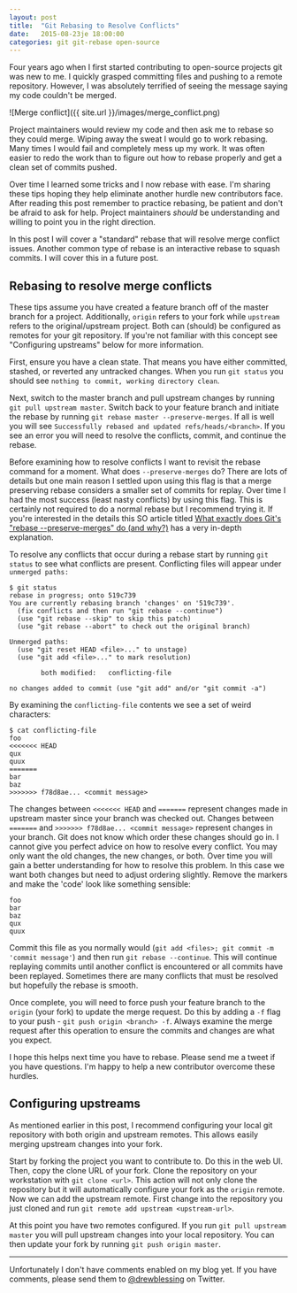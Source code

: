 ```yaml
---
layout: post
title:  "Git Rebasing to Resolve Conflicts"
date:   2015-08-23je 18:00:00
categories: git git-rebase open-source
---
```


Four years ago when I first started contributing to open-source projects git was new to me. I quickly
grasped committing files and pushing to a remote repository. However, I was absolutely terrified of seeing the 
message saying my code couldn't be merged.

![Merge conflict]({{ site.url }}/images/merge_conflict.png)

Project maintainers would review my code 
and then ask me to rebase so they could merge. Wiping away the sweat I would go to work rebasing. 
Many times I would fail and completely mess up my work. It was often easier to redo the 
work than to figure out how to rebase properly and get a clean set of commits pushed. 

Over time I learned some tricks and I now rebase with ease. I'm sharing these tips hoping they help
eliminate another hurdle new contributors face. After reading this post remember to practice rebasing, be patient
and don't be afraid to ask for help. Project maintainers *should* be understanding and willing to 
point you in the right direction.

In this post I will cover a "standard" rebase that will resolve merge conflict issues. 
Another common type of rebase is an interactive rebase to squash commits. I will cover this in a future post.

## Rebasing to resolve merge conflicts

These tips assume you have created a feature branch off of the master branch for a project. Additionally,
`origin` refers to your fork while `upstream` refers to the original/upstream project. Both can (should)
be configured as remotes for your git repository. If you're not familiar with this concept see "Configuring upstreams"
below for more information.

First, ensure you have a clean state. That means you have either committed, stashed, or reverted any untracked
changes. When you run `git status` you should see `nothing to commit, working directory clean`.

Next, switch to the master branch and pull upstream changes by running `git pull upstream master`.
Switch back to your feature branch and initiate the rebase by running `git rebase master --preserve-merges`.
If all is well you will see `Successfully rebased and updated refs/heads/<branch>`. If you see 
an error you will need to resolve the conflicts, commit, and 
continue the rebase. 

Before examining how to resolve conflicts I want to revisit the rebase command for a moment. What does
`--preserve-merges` do? There are lots of details but one main reason I settled upon using
this flag is that a merge preserving rebase considers a smaller set of commits for replay. Over time
I had the most success (least nasty conflicts) by using this flag. This is certainly not required to
do a normal rebase but I recommend trying it. If you're interested in the details this SO article titled
[What exactly does Git's "rebase --preserve-merges" do (and why?)](http://stackoverflow.com/questions/15915430/what-exactly-does-gits-rebase-preserve-merges-do-and-why)
has a very in-depth explanation.

To resolve any conflicts that occur during a rebase start by running `git status` to see what 
conflicts are present. Conflicting files will appear under `unmerged paths:`

```
$ git status
rebase in progress; onto 519c739
You are currently rebasing branch 'changes' on '519c739'.
  (fix conflicts and then run "git rebase --continue")
  (use "git rebase --skip" to skip this patch)
  (use "git rebase --abort" to check out the original branch)

Unmerged paths:
  (use "git reset HEAD <file>..." to unstage)
  (use "git add <file>..." to mark resolution)

        both modified:   conflicting-file

no changes added to commit (use "git add" and/or "git commit -a")
```

By examining the `conflicting-file` contents we see a set of weird characters:

```
$ cat conflicting-file 
foo
<<<<<<< HEAD
qux
quux
=======
bar
baz
>>>>>>> f78d8ae... <commit message> 
```

The changes between `<<<<<<< HEAD` and `=======` represent changes made in upstream master since your branch
was checked out. Changes between `=======` and `>>>>>>> f78d8ae... <commit message>` represent
changes in your branch. Git does not know which order these changes should go in. I cannot
give you perfect advice on how to resolve every conflict. You may only want the old changes, 
the new changes, or both. Over time you will gain a better understanding for how to resolve this 
problem. In this case we want both changes but need to adjust ordering slightly. Remove the markers
and make the 'code' look like something sensible:

```
foo
bar
baz
qux
quux
```

Commit this file as you normally would (`git add <files>; git commit -m 'commit message'`) and then run 
`git rebase --continue`. This will continue replaying commits until another conflict is encountered 
or all commits have been replayed. Sometimes there
are many conflicts that must be resolved but hopefully the rebase is smooth. 

Once complete, you will need
to force push your feature branch to the `origin` (your fork) to update the merge request. Do this by 
adding a `-f` flag to your push - `git push origin <branch> -f`. Always examine the merge request
after this operation to ensure the commits and changes are what you expect. 

I hope this helps next time you have to rebase. Please send me a tweet if you have questions. I'm happy to 
help a new contributor overcome these hurdles.

## Configuring upstreams

As mentioned earlier in this post, I recommend configuring your local git repository with both origin and
upstream remotes. This allows easily merging upstream changes into your fork.

Start by forking the project you want to contribute to. Do this in the web UI.
Then, copy the clone URL of your fork. Clone the repository on your workstation with `git clone <url>`. This action
will not only clone the repository but it will automatically configure your fork as the `origin` remote. Now
we can add the upstream remote. First change into the repository you just cloned and run 
`git remote add upstream <upstream-url>`. 

At this point you have two remotes configured. If you run `git pull upstream master` you will pull upstream
changes into your local repository. You can then update your fork by running `git push origin master`. 

* * *

Unfortunately I don't have comments enabled on my blog yet. If you have comments, please send them to
[@drewblessing](https://twitter.com/drewblessing) on Twitter.
